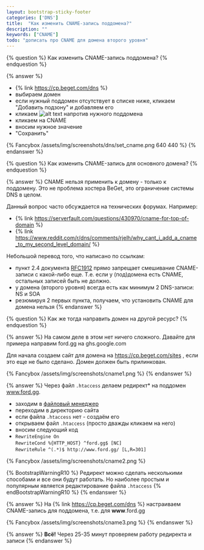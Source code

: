 ```yaml
---
layout: bootstrap-sticky-footer
categories: ['DNS']
title:  "Как изменить CNAME-запись поддомена?"
description: ""
keywords: ["CNAME"]
todo: "дописать про CNAME для домена второго уровня"
---
```

{% question %}
Как изменить CNAME-запись поддомена?
{% endquestion %}

{% answer %}
- {% link https://cp.beget.com/dns %}
- выбираем домен
- если нужный поддомен отсутствует в списке ниже, кликаем "Добавить подзону" и добавляем его
- кликаем ![alt text](https://cp.beget.com/i/icons/small/edit.png "dns edit") напротив нужного поддомена
- кликаем на CNAME
- вносим нужное значение
- "Сохранить"

{% Fancybox /assets/img/screenshots/dns/set_cname.png 640 440 %}
{% endanswer %}

{% question %}
Как изменить CNAME-запись для основного домена?
{% endquestion %}

{% answer %}
CNAME нельзя применить к домену - только к поддомену. Это не проблема хостера BeGet, это ограничение системы DNS в целом.

Данный вопрос часто обсуждается на технических форумах. Например:

- {% link https://serverfault.com/questions/430970/cname-for-top-of-domain %}
- {% link https://www.reddit.com/r/dns/comments/rjelh/why_cant_i_add_a_cname_to_my_second_level_domain/ %}

Небольшой перевод того, что написано по ссылкам:

- пункт 2.4 документа [RFC1912](https://tools.ietf.org/html/rfc1912) прямо запрещает смешивание CNAME-записи с какой-либо еще. Т.е. если у (под)домена есть CNAME, остальных записей быть не должно.
- у домена (второго уровня) всегда есть как минимум 2 DNS-записи: NS и SOA
- резюмируя 2 первых пункта, получаем, что установить CNAME для домена нельзя
{% endanswer %}

{% question %}
Как же тогда направить домен на другой ресурс? 
{% endquestion %}

{% answer %}
На самом деле в этом нет ничего сложного. Давайте для примера направим ford.gg на ghs.google.com

Для начала создаем сайт для домена на https://cp.beget.com/sites , если это еще не было сделано. Домен должен быть прилинкован. 

{% Fancybox /assets/img/screenshots/cname1.png %}
{% endanswer %}

{% answer %}
Через файл `.htaccess` делаем редирект* на поддомен www.ford.gg.

- заходим в [файловый менеджер](https://cp.beget.com/fm)
- переходим в директорию сайта
- если файла `.htaccess` нет - создаём его
- открываем файл `.htaccess` (просто дважды кликаем на него)
- вносим следующий код
- `RewriteEngine On`<br>`RewriteCond %{HTTP_HOST} ^ford.gg$ [NC]`<br>`RewriteRule ^(.*)$ http://www.ford.gg/ [L,R=301]` 

{% Fancybox /assets/img/screenshots/cname2.png %}

{% BootstrapWarningR10 %} Редирект можно сделать несколькими способами и все они будут работать. Но наиболее простым и популярным является редактирование файла `.htaccess` {% endBootstrapWarningR10 %}
{% endanswer %}

{% answer %}
На {% link https://cp.beget.com/dns %} настраиваем CNAME-запись для поддомена, т.е. для **www**.ford.gg

{% Fancybox /assets/img/screenshots/cname3.png %}
{% endanswer %}

{% answer %}
**Всё!** Через 25-35 минут проверяем работу редиректа и записи
{% endanswer %}
